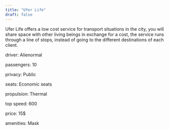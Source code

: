 ```yaml
---
title: "Ufer Life"
draft: false
---
```

Ufer Life offers a low cost service for transport situations in the city, you will share space with other living beings in exchange for a cost, the service runs through a line of stops, instead of going to the different destinations of each client.

driver: Alienormal

passengers: 10

privacy: Public

seats: Economic seats

propulsion: Thermal

top speed: 600

price: 15$

amenities: Mask

